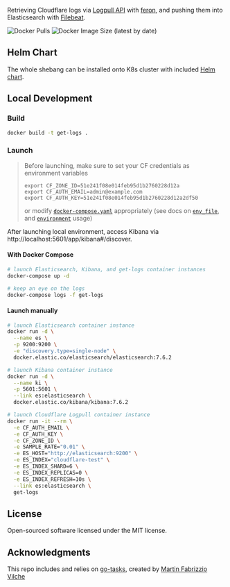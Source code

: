 Retrieving Cloudflare logs via [Logpull API][logpull] with [feron][feron], and pushing them
into Elasticsearch with [Filebeat][filebeat].

![Docker Pulls](https://img.shields.io/docker/pulls/anapsix/get-cloudflare-logs?style=flat-square) ![Docker Image Size (latest by date)](https://img.shields.io/docker/image-size/anapsix/get-cloudflare-logs?style=flat-square)


## Helm Chart

The whole shebang can be installed onto K8s cluster with included [Helm chart][helm-chart].


## Local Development

### Build

```sh
docker build -t get-logs .
```

### Launch

> Before launching, make sure to set your CF credentials as environment variables
> ```
> export CF_ZONE_ID=51e241f08e014feb95d1b2760228d12a
> export CF_AUTH_EMAIL=admin@example.com
> export CF_AUTH_KEY=51e241f08e014feb95d1b2760228d12a2df50
> ```
> or modify [`docker-compose.yaml`][docker-compose.yaml] appropriately (see docs on [`env_file`][compose-env-file], and [`environment`][compose-environment] usage)

After launching local environment, access Kibana via http://localhost:5601/app/kibana#/discover.


#### With Docker Compose

```sh
# launch Elasticsearch, Kibana, and get-logs container instances
docker-compose up -d

# keep an eye on the logs
docker-compose logs -f get-logs
```

#### Launch manually

```sh
# launch Elasticsearch container instance
docker run -d \
  --name es \
  -p 9200:9200 \
  -e "discovery.type=single-node" \
  docker.elastic.co/elasticsearch/elasticsearch:7.6.2

# launch Kibana container instance
docker run -d \
  --name ki \
  -p 5601:5601 \
  --link es:elasticsearch \
  docker.elastic.co/kibana/kibana:7.6.2

# launch Cloudflare Logpull container instance
docker run -it --rm \
  -e CF_AUTH_EMAIL \
  -e CF_AUTH_KEY \
  -e CF_ZONE_ID \
  -e SAMPLE_RATE="0.01" \
  -e ES_HOST="http://elasticsearch:9200" \
  -e ES_INDEX="cloudflare-test" \
  -e ES_INDEX_SHARD=6 \
  -e ES_INDEX_REPLICAS=0 \
  -e ES_INDEX_REFRESH=10s \
  --link es:elasticsearch \
  get-logs
```


## License

Open-sourced software licensed under the MIT license.


## Acknowledgments

This repo includes and relies on [go-tasks][go-tasks], created by [Martin Fabrizzio Vilche][mvilche]

[link reference]::
[logpull]: https://developers.cloudflare.com/logs/logpull-api/
[filebeat]: https://www.elastic.co/guide/en/beats/filebeat/master/filebeat-overview.html
[compose-env-file]: https://docs.docker.com/compose/compose-file/#env_file
[compose-environment]: https://docs.docker.com/compose/compose-file/#environment
[docker-compose.yaml]: ./docker-compose.yaml
[helm-chart]: ./helm
[feron]: https://github.com/anapsix/feron/
[go-tasks]: https://github.com/mvilche/go-tasks
[mvilche]: https://github.com/mvilche
